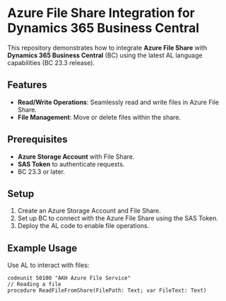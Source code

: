 # Azure File Share Integration for Dynamics 365 Business Central

This repository demonstrates how to integrate **Azure File Share** with **Dynamics 365 Business Central** (BC) using the latest AL language capabilities (BC 23.3 release). 

## Features
- **Read/Write Operations**: Seamlessly read and write files in Azure File Share.
- **File Management**: Move or delete files within the share.
  
## Prerequisites
- **Azure Storage Account** with File Share.
- **SAS Token** to authenticate requests.
- BC 23.3 or later.

## Setup
1. Create an Azure Storage Account and File Share.
2. Set up BC to connect with the Azure File Share using the SAS Token.
3. Deploy the AL code to enable file operations.

## Example Usage
Use AL to interact with files:
```al
codeunit 50100 "AKH Azure File Service"
// Reading a file
procedure ReadFileFromShare(FilePath: Text; var FileText: Text)

